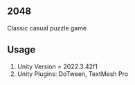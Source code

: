 ## 2048
Classic casual puzzle game
## Usage
1. Unity Version = 2022.3.42f1
2. Unity Plugins: DoTween, TextMesh Pro
